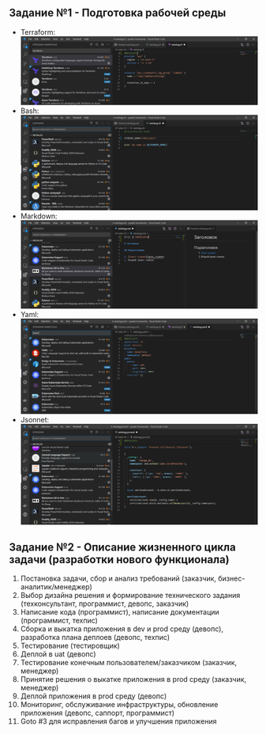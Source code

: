 ## Задание №1 - Подготовка рабочей среды

- Terraform: ![Терраформ](img/terraform.png)
- Bash: ![bash](img/shell.png)
- Markdown: ![markdown](img/markdown.png)
- Yaml: ![Yaml](img/yaml.png)
- Jsonnet: ![Jsonnet](img/jsonnet.png)


## Задание №2 - Описание жизненного цикла задачи (разработки нового функционала)

1. Постановка задачи, сбор и анализ требований (заказчик, бизнес-аналитик/менеджер)
2. Выбор дизайна решения и формирование технического задания (техконсультант, программист, девопс, заказчик)
3. Написание кода (программист), написание документации (программист, техпис)
4. Сборка и выкатка приложения в dev и prod среду (девопс), разработка плана деплоев (девопс, техпис)
5. Тестирование (тестировщик)
6. Деплой в uat (девопс)
7. Тестирование конечным пользователем/заказчиком (заказчик, менеджер)
8. Принятие решения о выкатке приложения в prod среду (заказчик, менеджер)
9. Деплой приложения в prod среду (девопс)
10. Мониторинг, обслуживание инфраструктуры, обновление приложения (девопс, саппорт, программист)
11. Goto #3 для исправления багов и улучшения приложения